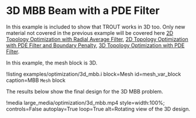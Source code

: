 # 3D MBB Beam with a PDE Filter

In this example is included to show that TROUT works in 3D too. Only new material not covered in the previous
example will be covered here [2D Topology Optimization with Radial Average Filter](2d_mbb.md), [2D Topology Optimization with PDE Filter and Boundary Penalty](2d_mbb_pde.md), [3D Topology Optimization with PDE Filter](3d_mbb.md).

In this example, the mesh block is 3D.

!listing examples/optimization/3d_mbb.i
         block=Mesh id=mesh_var_block
         caption=MBB `Mesh` block

The results below show the final design for the 3D MBB problem.

!media large_media/optimization/3d_mbb.mp4
       style=width:100%; controls=False autoplay=True loop=True
       alt=Rotating view of the 3D design.



